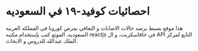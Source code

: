 # احصائيات كوفيد-١٩ في السعوديه
هذا موقع بسيط يرصد حالات الاصابات و التعافي بمرض كورونا في المملكه العربيه السعوديه. الموثع كتب بإستخدام مكتبه reactjs في حافاسكربت، و ال API التابع لمركز الملك عبدالله للدروس و الابحاث.


